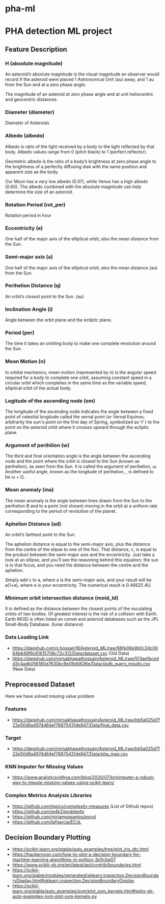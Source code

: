 # pha-ml

# PHA detection ML project

## Feature Description

### H (absolute magnitude)

An asteroid’s absolute magnitude is the visual magnitude an observer would record if the asteroid were placed 1 Astronomical Unit (au) away, and 1 au from the Sun and at a zero phase angle.

The magnitude of an asteroid at zero phase angle and at unit heliocentric and geocentric distances.

### Diameter (diameter)

Diameter of Asteroids

### Albedo (albedo)

Albedo is ratio of the light received by a body to the light reflected by that body. Albedo values range from 0 (pitch black) to 1 (perfect reflector).

Geometric albedo is the ratio of a body’s brightness at zero phase angle to the brightness of a perfectly diffusing disk with the same position and apparent size as the body.

Our Moon has a very low albedo (0.07), while Venus has a high albedo (0.60). The albedo combined with the absolute magnitude can help determine the size of an asteroid.

### Rotation Period (rot_per)

Rotation period in hour

### Eccentricity (e)

One half of the major axis of the elliptical orbit; also the mean distance from the Sun.

### Semi-major axis (a)

One half of the major axis of the elliptical orbit; also the mean distance (au) from the Sun.

### Perihelion Distance (q)

An orbit’s closest point to the Sun. (au)

### Inclination Angle (i)

Angle between the orbit plane and the ecliptic plane.

### Period (per)

The time it takes an orbiting body to make one complete revolution around the Sun.

### Mean Motion (n)

In orbital mechanics, mean motion (represented by n) is the angular speed required for a body to complete one orbit, assuming constant speed in a circular orbit which completes in the same time as the variable speed, elliptical orbit of the actual body.

### Logitude of the ascending node (om)

The longitude of the ascending node indicates the angle between a fixed point of celestial longitude called the vernal point (or Vernal Equinox; arbitrarily the sun's point on the first day of Spring, symbolized as ♈ ) to the point on the asteroid orbit where it crosses upward through the ecliptic plane.

### Argument of perihilion (w)

The third and final orientation angle is the angle between the ascending node and the point where the orbit is closest to the Sun (known as perihelion), as seen from the Sun. It is called the argument of perihelion, ω. Another useful angle, known as the longitude of perihelion, , is defined to be ω + Ω.

### Mean anomaly (ma)

The mean anomaly is the angle between lines drawn from the Sun to the perihelion B and to a point (not shown) moving in the orbit at a uniform rate corresponding to the period of revolution of the planet.

### Aphelion Distance (ad)

An orbit’s farthest point to the Sun. 

The aphelion distance is equal to the semi-major axis, plus the distance from the centre of the elipse to one of the foci. That distance, c, is equal to the product between the semi-major axis and the eccentricity. Just take a look at an ellipse, and you’ll see the reasoning behind this equation; the sun is in that focus, and you need the distance between the centre and the aphelion.

Simply add c to a, where a is the semi-major axis, and your result will be a(1+e), where e is your eccentricity. The numerical result is 0.46625 AU.

### Minimum orbit intersection distance (moid_ld)

It is defined as the distance between the closest points of the osculating orbits of two bodies. Of greatest interest is the risk of a collision with Earth. Earth MOID is often listed on comet and asteroid databases such as the JPL Small-Body Database. (lunar distance)

### Data Loading Link
* https://dagshub.com/s.hossain18/Asteroid_ML/raw/66fe08e9b0c24c0064b649f6c61615708c72c312/Data/dataset.csv (Old Data)
* https://dagshub.com/mirsakhawathossain/Asteroid_ML/raw/513ae1bcedd3c4adb056180d7630bc9e09d0626e/Data/sbdb_query_results.csv (New Data)

## Preprocessed Dataset
Here we have solved missing value problem
### Features
* https://dagshub.com/mirsakhawathossain/Asteroid_ML/raw/bb5a025d7f22e50d9a4974d64ef76875431de947/Data/final_data.csv
### Target
* https://dagshub.com/mirsakhawathossain/Asteroid_ML/raw/bb5a025d7f22e50d9a4974d64ef76875431de947/Data/pha_map.csv


### KNN Imputer for Missing Values
* https://www.analyticsvidhya.com/blog/2020/07/knnimputer-a-robust-way-to-impute-missing-values-using-scikit-learn/

### Complex Metrics Analysis Libraries
* https://github.com/topics/complexity-measures (List of Github repos)
* https://github.com/w4k2/problexity
* https://github.com/miriamspsantos/pycol
* https://github.com/lpfgarcia/ECoL

## Decision Boundary Plotting
* https://scikit-learn.org/stable/auto_examples/tree/plot_iris_dtc.html
* https://hackernoon.com/how-to-plot-a-decision-boundary-for-machine-learning-algorithms-in-python-3o1n3w07
* https://www.scikit-yb.org/en/latest/api/contrib/boundaries.html
* https://scikit-learn.org/stable/modules/generated/sklearn.inspection.DecisionBoundaryDisplay.html#sklearn.inspection.DecisionBoundaryDisplay
* https://scikit-learn.org/stable/auto_examples/svm/plot_svm_kernels.html#sphx-glr-auto-examples-svm-plot-svm-kernels-py